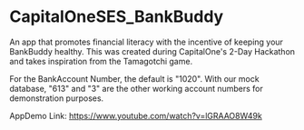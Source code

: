 # CapitalOneSES_BankBuddy
An app that promotes financial literacy with the incentive of keeping your BankBuddy healthy. This was created during CapitalOne's 2-Day Hackathon and takes inspiration from the Tamagotchi game.

For the BankAccount Number, the default is "1020". With our mock database, "613" and "3" are the other working account numbers for demonstration purposes.

AppDemo Link: https://www.youtube.com/watch?v=lGRAAO8W49k
